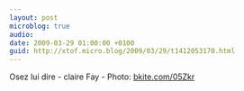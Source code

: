 ```yaml
---
layout: post
microblog: true
audio: 
date: 2009-03-29 01:00:00 +0100
guid: http://xtof.micro.blog/2009/03/29/t1412053170.html
---
```

Osez lui dire - claire Fay - Photo: [bkite.com/05Zkr](http://bkite.com/05Zkr)
